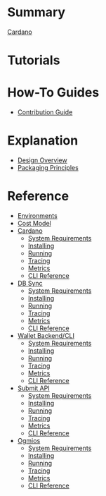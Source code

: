 # Summary

[Cardano](README.md)

# Tutorials

# How-To Guides

- [Contribution Guide]()

# Explanation

- [Design Overview]()
- [Packaging Principles](explain/packaging-principles.md)

# Reference

- [Environments](environments.md)
- [Cost Model](cost-model.md)
- [Cardano]()
  - [System Requirements]()
  - [Installing]()
  - [Running]()
  - [Tracing]()
  - [Metrics]()
  - [CLI Reference]()
- [DB Sync]()
  - [System Requirements]()
  - [Installing]()
  - [Running]()
  - [Tracing]()
  - [Metrics]()
  - [CLI Reference]()
- [Wallet Backend/CLI]()
  - [System Requirements]()
  - [Installing]()
  - [Running]()
  - [Tracing]()
  - [Metrics]()
  - [CLI Reference]()
- [Submit API]()
  - [System Requirements]()
  - [Installing]()
  - [Running]()
  - [Tracing]()
  - [Metrics]()
  - [CLI Reference]()
- [Ogmios]()
  - [System Requirements]()
  - [Installing]()
  - [Running]()
  - [Tracing]()
  - [Metrics]()
  - [CLI Reference]()
